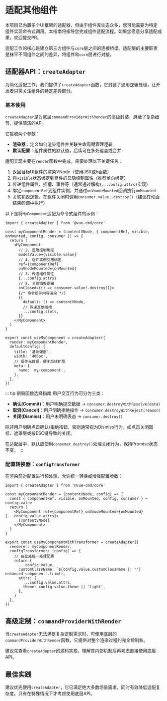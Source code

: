 # 适配其他组件

本项目已内置多个UI框架的适配器，但由于组件库生态众多，您可能需要为特定组件实现命令式调用。本指南将指导您完成组件适配流程。如果您愿意分享适配成果，欢迎提交PR。

适配工作的核心是建立第三方组件与`core`层之间的连接桥梁。适配层的主要职责是抹平不同组件之间的差异，将组件和`core`层进行对接。

## 适配器API：`createAdapter`

为简化适配工作，我们提供了`createAdapter`函数，它封装了通用逻辑处理，让开发者只需关注组件的特定差异部分。

### 基本使用

`createAdapter`是对底层`commandProviderWithRender`的高级封装，屏蔽了复杂细节，提供简洁的API。

它接收两个参数：
- **渲染器**：定义如何渲染组件并关联生命周期管理逻辑
- **默认配置**：组件属性的默认值，后续可在多处覆盖或合并

适配实现主要在`render`函数中完成，需要处理以下关键任务：

1. 返回目标UI组件的渲染VNode（使用JSX或h函数）
2. 将`visible`状态绑定到组件的显隐控制属性（推荐单向绑定）
3. 传递组件属性、插槽、事件等（通常通过解构`{...config.attrs}`实现）
4. 绑定`componentRef`到组件实例，并通过`onVnodeMounted`回调执行`onMounted`
5. 关联销毁逻辑，在组件关闭时调用`consumer.value!.destroy()`（建议在动画结束回调中执行）

以下是将`MyComponent`适配为命令式组件的示例：

```tsx
import { createAdapter } from '@vue-cmd/core'

const myComponentRender = (contentVNode, { componentRef, visible, onMounted, config, consumer }) => {
  return (
    <MyComponent
      // 2. 显隐控制绑定
      modelValue={visible.value}
      // 4. 组件实例引用绑定
      ref={componentRef} 
      onVnodeMounted={onMounted}
      // 3. 传递组件属性
      {...config.attrs}
      // 5. 关联销毁逻辑
      onClosed={() => consumer.value!.destroy()}>
      {/* 命令组件内容渲染 */}
      {{
        default: () => contentVNode,
        // 传递其他插槽
        ...config.slots,
      }}
    </MyComponent>
  )
}

export const useMyComponent = createAdapter({
  render: myComponentRender,
  defaultConfig: {
    title: '基础弹窗',
    width: '400px',
    // 组件元数据，便于后续扩展
    meta: {
      name: 'my-component',
    },
  },
})
```

::: tip 销毁函数选择指南
用户交互行为可分为三类：
- **确认(Commit)**：用户明确提交数据 → `consumer.destroyWithResolve(data)`
- **取消(Cancel)**：用户明确拒绝操作 → `consumer.destroyWithReject(reason)`
- **关闭(Dismiss)**：用户未明确表态 → `consumer.destroy()`

除非用户明确点击确认/拒绝按钮，否则通常视为Dismiss行为，如点击关闭图标、遮罩层或按ESC键导致的关闭。

在适配层中，默认应使用`consumer.destroy()`处理关闭行为，保持Promise状态不变。
:::

### 配置转换器：`configTransformer`

在渲染前对配置进行预处理，允许统一转换或增强配置参数：

```tsx
import { createAdapter } from '@vue-cmd/core'

const myComponentRender = (contentVNode, config) => {
  const { componentRef, visible, onMounted, config, consumer } = config.value
  return (
    <MyComponent ref={componentRef} onVnodeMounted={onMounted} {...config.value.attrs}>
      {contentVNode}
    </MyComponent>
  )
}

export const useMyComponentWithTransformer = createAdapter({
  renderer: myComponentRender,
  configTransformer: (config) => {
    // 在此处统一处理配置
    return {
      ...config.value,
      customClassName: `${config.value.customClassName || ''} enhanced-component`.trim(),
      attrs: {
        ...config.value.attrs,
        theme: config.value.theme || 'light',
      },
    }
  },
})
```

## 高级定制：`commandProviderWithRender`

当`createAdapter`无法满足复杂定制需求时，可使用底层的`commandProviderWithRender`函数，它提供对整个渲染过程的完全控制权。

建议先查看`createAdapter`的源码实现，理解其内部机制后再考虑直接使用底层API。

## 最佳实践

建议优先使用`createAdapter`，它已满足绝大多数场景需求，同时有效降低适配复杂度。只有在特殊情况下才考虑使用底层API。
